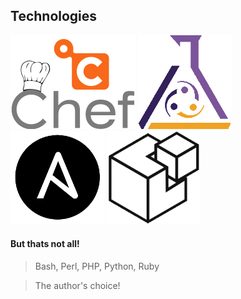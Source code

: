 ##  Technologies

![](../images/chef-logo.png)
![](../images/puppet-logo.png)
![](../images/ansible-logo.png)
![](../images/salt-logo.png)

#### But thats not all!
> Bash, Perl, PHP, Python, Ruby

> The author's choice!
